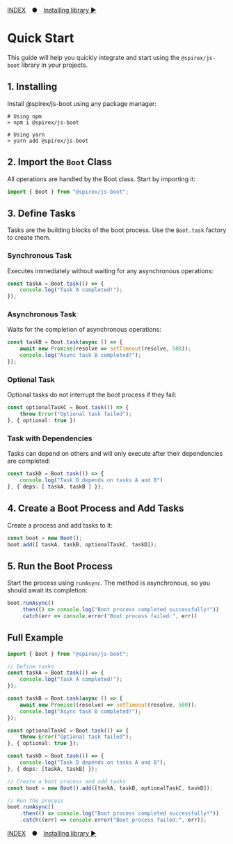 [INDEX](./README.md) ● [Installing library ▶](./01-INSTALL.md)

# Quick Start
This guide will help you quickly integrate and start using the `@spirex/js-boot` library in your projects.

## 1. Installing
Install @spirex/js-boot using any package manager:
```shell
# Using npm
> npm i @spirex/js-boot

# Using yarn
> yarn add @spirex/js-boot
```

## 2. Import the `Boot` Class
All operations are handled by the Boot class. Start by importing it:
```ts
import { Boot } from "@spirex/js-boot";
```

## 3. Define Tasks
Tasks are the building blocks of the boot process. Use the `Boot.task` factory to create them.

### Synchronous Task
Executes immediately without waiting for any asynchronous operations:
```ts
const taskA = Boot.task(() => {
    console.log("Task A completed!");
});
```
### Asynchronous Task
Waits for the completion of asynchronous operations:
```ts
const taskB = Boot.task(async () => {
    await new Promise(resolve => setTimeout(resolve, 500));
    console.log("Async task B completed!");
});
```

### Optional Task
Optional tasks do not interrupt the boot process if they fail:
```ts
const optionalTaskC = Boot.task(() => {
    throw Error("Optional task failed");
}, { optional: true })
```

### Task with Dependencies
Tasks can depend on others and will only execute after their dependencies are completed:
```ts
const taskD = Boot.task(() => {
    console.log("Task D depends on tasks A and B")
}, { deps: [ taskA, taskB ] });
```

## 4. Create a Boot Process and Add Tasks
Create a process and add tasks to it:
```ts
const boot = new Boot();
boot.add([ taskA, taskB, optionalTaskC, taskD]);
```

## 5. Run the Boot Process
Start the process using `runAsync`. The method is asynchronous, so you should await its completion:
```ts
boot.runAsync()
    .then(() => console.log("Boot process completed successfully!"))
    .catch(err => console.error("Boot process failed:", err))
```

## Full Example
```ts
import { Boot } from "@spirex/js-boot";

// Define tasks
const taskA = Boot.task(() => {
    console.log("Task A completed!");
});

const taskB = Boot.task(async () => {
    await new Promise((resolve) => setTimeout(resolve, 500));
    console.log("Async task B completed!");
});

const optionalTaskC = Boot.task(() => {
    throw Error("Optional task failed");
}, { optional: true });

const taskD = Boot.task(() => {
    console.log("Task D depends on tasks A and B");
}, { deps: [taskA, taskB] });

// Create a boot process and add tasks
const boot = new Boot().add([taskA, taskB, optionalTaskC, taskD]);

// Run the process
boot.runAsync()
    .then(() => console.log("Boot process completed successfully!"))
    .catch((err) => console.error("Boot process failed:", err));

```

[INDEX](./README.md) ● [Installing library ▶](./01-INSTALL.md)
